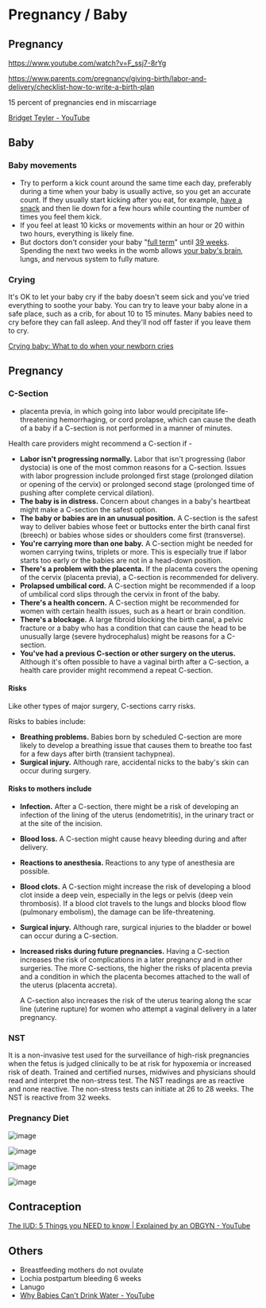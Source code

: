 # Pregnancy / Baby

## Pregnancy

<https://www.youtube.com/watch?v=F_ssj7-8rYg>

<https://www.parents.com/pregnancy/giving-birth/labor-and-delivery/checklist-how-to-write-a-birth-plan>

15 percent of pregnancies end in miscarriage

[Bridget Teyler - YouTube](https://www.youtube.com/@BridgetTeyler)

## Baby

### Baby movements

- Try to perform a kick count around the same time each day, preferably during a time when your baby is usually active, so you get an accurate count. If they usually start kicking after you eat, for example, [have a snack](https://www.verywellfamily.com/great-pregnancy-snacks-2759344) and then lie down for a few hours while counting the number of times you feel them kick.
- If you feel at least 10 kicks or movements within an hour or 20 within two hours, everything is likely fine.
- But doctors don't consider your baby "[full term](https://www.babycenter.com/pregnancy/your-body/full-term-pregnancy_10407757)" until [39 weeks](https://www.babycenter.com/pregnancy/week-by-week/39-weeks-pregnant). Spending the next two weeks in the womb allows [your baby's brain](https://www.babycenter.com/pregnancy/your-baby/fetal-development-your-babys-brain_20004924), lungs, and nervous system to fully mature.

### Crying

It's OK to let your baby cry if the baby doesn't seem sick and you've tried everything to soothe your baby. You can try to leave your baby alone in a safe place, such as a crib, for about 10 to 15 minutes. Many babies need to cry before they can fall asleep. And they'll nod off faster if you leave them to cry.

[Crying baby: What to do when your newborn cries](https://www.mayoclinic.org/healthy-lifestyle/infant-and-toddler-health/in-depth/healthy-baby/art-20043859)

## Pregnancy

### C-Section

- placenta previa, in which going into labor would precipitate life-threatening hemorrhaging, or cord prolapse, which can cause the death of a baby if a C-section is not performed in a manner of minutes.

Health care providers might recommend a C-section if -

- **Labor isn't progressing normally.** Labor that isn't progressing (labor dystocia) is one of the most common reasons for a C-section. Issues with labor progression include prolonged first stage (prolonged dilation or opening of the cervix) or prolonged second stage (prolonged time of pushing after complete cervical dilation).
- **The baby is in distress.** Concern about changes in a baby's heartbeat might make a C-section the safest option.
- **The baby or babies are in an unusual position.** A C-section is the safest way to deliver babies whose feet or buttocks enter the birth canal first (breech) or babies whose sides or shoulders come first (transverse).
- **You're carrying more than one baby.** A C-section might be needed for women carrying twins, triplets or more. This is especially true if labor starts too early or the babies are not in a head-down position.
- **There's a problem with the placenta.** If the placenta covers the opening of the cervix (placenta previa), a C-section is recommended for delivery.
- **Prolapsed umbilical cord.** A C-section might be recommended if a loop of umbilical cord slips through the cervix in front of the baby.
- **There's a health concern.** A C-section might be recommended for women with certain health issues, such as a heart or brain condition.
- **There's a blockage.** A large fibroid blocking the birth canal, a pelvic fracture or a baby who has a condition that can cause the head to be unusually large (severe hydrocephalus) might be reasons for a C-section.
- **You've had a previous C-section or other surgery on the uterus.** Although it's often possible to have a vaginal birth after a C-section, a health care provider might recommend a repeat C-section.

#### Risks

Like other types of major surgery, C-sections carry risks.

Risks to babies include:

- **Breathing problems.** Babies born by scheduled C-section are more likely to develop a breathing issue that causes them to breathe too fast for a few days after birth (transient tachypnea).
- **Surgical injury.** Although rare, accidental nicks to the baby's skin can occur during surgery.

#### Risks to mothers include

- **Infection.** After a C-section, there might be a risk of developing an infection of the lining of the uterus (endometritis), in the urinary tract or at the site of the incision.
- **Blood loss.** A C-section might cause heavy bleeding during and after delivery.
- **Reactions to anesthesia.** Reactions to any type of anesthesia are possible.
- **Blood clots.** A C-section might increase the risk of developing a blood clot inside a deep vein, especially in the legs or pelvis (deep vein thrombosis). If a blood clot travels to the lungs and blocks blood flow (pulmonary embolism), the damage can be life-threatening.
- **Surgical injury.** Although rare, surgical injuries to the bladder or bowel can occur during a C-section.
- **Increased risks during future pregnancies.** Having a C-section increases the risk of complications in a later pregnancy and in other surgeries. The more C-sections, the higher the risks of placenta previa and a condition in which the placenta becomes attached to the wall of the uterus (placenta accreta).

    A C-section also increases the risk of the uterus tearing along the scar line (uterine rupture) for women who attempt a vaginal delivery in a later pregnancy.

### NST

It is a non-invasive test used for the surveillance of high-risk pregnancies when the fetus is judged clinically to be at risk for hypoxemia or increased risk of death. Trained and certified nurses, midwives and physicians should read and interpret the non-stress test. The NST readings are as reactive and none reactive. The non-stress tests can initiate at 26 to 28 weeks. The NST is reactive from 32 weeks.

### Pregnancy Diet

![image](../../media/Pregnancy-Diet-image1.jpg)

![image](../../media/Pregnancy-Diet-image2.jpg)

![image](../../media/Pregnancy-Diet-image3.jpg)

![image](../../media/Pregnancy-Diet-image4.jpg)

## Contraception

[The IUD: 5 Things you NEED to know | Explained by an OBGYN - YouTube](https://www.youtube.com/watch?v=ITpCj6_aPKY)

## Others

- Breastfeeding mothers do not ovulate
- Lochia postpartum bleeding 6 weeks
- Lanugo
- [Why Babies Can't Drink Water - YouTube](https://www.youtube.com/watch?v=4DQv80biYbs&ab_channel=InsiderScience)
